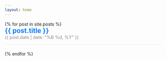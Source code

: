 ```yaml
---
layout: home
---
```



<!-- Blog Posts -->

<ul style="list-style-type: none; padding: 0;">
  {% for post in site.posts %}
    <li style="margin-bottom: 1.5em; border-bottom: 1px solid #eee; padding-bottom: 1em;">
      <a href="{{ post.url | relative_url }}" style="font-size: 1.5em; color: #007bff; text-decoration: none; font-weight: bold;">
        {{ post.title }}
      </a>
      <br />
      <span style="color: #888;">{{ post.date | date: "%B %d, %Y" }}</span>
    </li>
  {% endfor %}
</ul>

